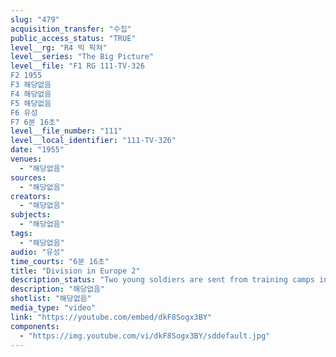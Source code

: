 ```yaml
---
slug: "479"
acquisition_transfer: "수집"
public_access_status: "TRUE"
level__rg: "R4 빅 픽쳐"
level__series: "The Big Picture"
level__file: "F1 RG 111-TV-326
F2 1955
F3 해당없음
F4 해당없음
F5 해당없음
F6 유성
F7 6분 16초"
level__file_number: "111"
level__local_identifier: "111-TV-326"
date: "1955"
venues: 
  - "해당없음"
sources: 
  - "해당없음"
creators: 
  - "해당없음"
subjects: 
  - "해당없음"
tags: 
  - "해당없음"
audio: "유성"
time_courts: "6분 16초"
title: "Division in Europe 2"
description_status: "Two young soldiers are sent from training camps in US to the 2nd Division in Europe. Film shows how soldiers and families of soldiers live in Europe and how the Army stands guard on the global frontiers of freedom."
description: "해당없음"
shotlist: "해당없음"
media_type: "video"
link: "https://youtube.com/embed/dkF8Sogx3BY"
components: 
  - "https://img.youtube.com/vi/dkF8Sogx3BY/sddefault.jpg"
---
```

